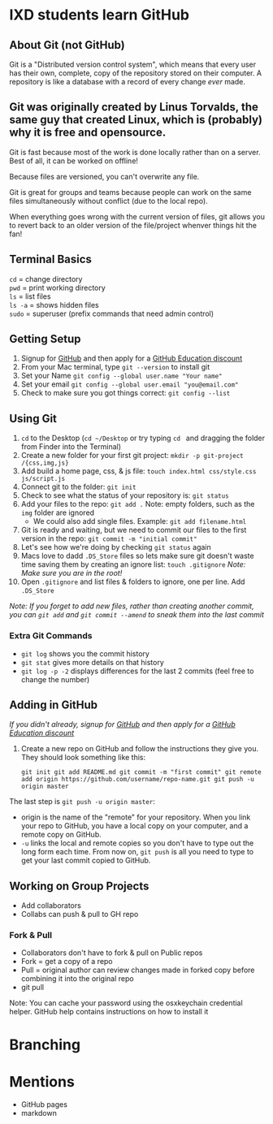 # IXD students learn GitHub

## About Git (not GitHub)

Git is a "Distributed version control system", which means that every user has their own, complete, copy of the repository stored on their computer. A repository is like a database with a record of every change _ever_ made.

Git was originally created by Linus Torvalds, the same guy that created Linux, which is (probably) why it is free and opensource. 
- 
Git is fast because most of the work is done locally rather than on a server. Best of all, it can be worked on offline! 

Because files are versioned, you can't overwrite any file.

Git is great for groups and teams because people can work on the same files simultaneously without conflict (due to the local repo).

When everything goes wrong with the current version of files, git allows you to revert back to an older version of the file/project whenver things hit the fan!

## Terminal Basics

`cd` = change directory    
`pwd` = print working directory     
`ls` = list files     
`ls -a` = shows hidden files     
`sudo` = superuser (prefix commands that need admin control)

## Getting Setup

1. Signup for [GitHub](https://github.com/join) and then apply for a [GitHub Education discount](https://education.github.com/discount_requests/new)
2. From your Mac terminal, type `git --version` to install git
3. Set your Name `git config --global user.name "Your name"`
4. Set your email `git config --global user.email "you@email.com"`
5. Check to make sure you got things correct: `git config --list`

## Using Git

1. `cd` to the Desktop (`cd ~/Desktop` or try typing `cd ` and dragging the folder from Finder into the Terminal)
2. Create a new folder for your first git project: `mkdir -p git-project /{css,img,js}`
3. Add build a home page, css, & js file: `touch index.html css/style.css js/script.js`
4. Connect git to the folder: `git init`
5. Check to see what the status of your repository is: `git status`
6. Add your files to the repo: `git add .` Note: empty folders, such as the `img` folder are ignored
    - We could also add single files. Example: `git add filename.html`
7. Git is ready and waiting, but we need to commit our files to the first version in the repo: `git commit -m "initial commit"`
8. Let's see how we're doing by checking `git status` again
9. Macs love to dadd `.DS_Store` files so lets make sure git doesn't waste time saving them by creating an ignore list: `touch .gitignore` _Note: Make sure you are in the root!_
10. Open `.gitignore` and list files & folders to ignore, one per line. Add `.DS_Store`

_Note: If you forget to add new files, rather than creating another commit, you can `git add` and `git commit --amend` to sneak them into the last commit_

### Extra Git Commands

- `git log` shows you the commit history
- `git stat` gives more details on that history
- `git log -p -2` displays differences for the last 2 commits (feel free to change the number)

## Adding in GitHub

_If you didn't already, signup for [GitHub](https://github.com/join) and then apply for a [GitHub Education discount](https://education.github.com/discount_requests/new)_

1. Create a new repo on GitHub and follow the instructions they give you. They should look something like this:
    
    `git init
    git add README.md
    git commit -m "first commit"
    git remote add origin https://github.com/username/repo-name.git
    git push -u origin master`
    
The last step is `git push -u origin master`: 
- origin is the name of the "remote" for your repository. When you link your repo to GitHub, you have a local copy on your computer, and a remote copy on GitHub.
- `-u` links the local and remote copies so you don't have to type out the long form each time. From now on, `git push` is all you need to type to get your last commit copied to GitHub.

## Working on Group Projects

- Add collaborators
- Collabs can push & pull to GH repo

### Fork & Pull
- Collaborators don't have to fork & pull on Public repos 
- Fork = get a copy of a repo
- Pull = original author can review changes made in forked copy before combining it into the original repo
- git pull

Note: You can cache your password using the osxkeychain credential helper. GitHub help contains instructions on how to install it
# Branching

# Mentions

- GitHub pages
- markdown

